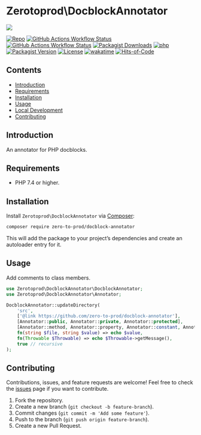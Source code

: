 # Zerotoprod\DocblockAnnotator

![](art/logo.png)

[![Repo](https://img.shields.io/badge/github-gray?logo=github)](https://github.com/zero-to-prod/docblock-annotator)
[![GitHub Actions Workflow Status](https://img.shields.io/github/actions/workflow/status/zero-to-prod/docblock-annotator/test.yml?label=test)](https://github.com/zero-to-prod/docblock-annotator/actions)
[![GitHub Actions Workflow Status](https://img.shields.io/github/actions/workflow/status/zero-to-prod/docblock-annotator/backwards_compatibility.yml?label=backwards_compatibility)](https://github.com/zero-to-prod/docblock-annotator/actions)
[![Packagist Downloads](https://img.shields.io/packagist/dt/zero-to-prod/docblock-annotator?color=blue)](https://packagist.org/packages/zero-to-prod/docblock-annotator/stats)
[![php](https://img.shields.io/packagist/php-v/zero-to-prod/docblock-annotator.svg?color=purple)](https://packagist.org/packages/zero-to-prod/docblock-annotator/stats)
[![Packagist Version](https://img.shields.io/packagist/v/zero-to-prod/docblock-annotator?color=f28d1a)](https://packagist.org/packages/zero-to-prod/docblock-annotator)
[![License](https://img.shields.io/packagist/l/zero-to-prod/docblock-annotator?color=pink)](https://github.com/zero-to-prod/docblock-annotator/blob/main/LICENSE.md)
[![wakatime](https://wakatime.com/badge/github/zero-to-prod/docblock-annotator.svg)](https://wakatime.com/badge/github/zero-to-prod/docblock-annotator)
[![Hits-of-Code](https://hitsofcode.com/github/zero-to-prod/docblock-annotator?branch=main)](https://hitsofcode.com/github/zero-to-prod/docblock-annotator/view?branch=main)

## Contents

- [Introduction](#introduction)
- [Requirements](#requirements)
- [Installation](#installation)
- [Usage](#usage)
- [Local Development](./LOCAL_DEVELOPMENT.md)
- [Contributing](#contributing)

## Introduction

An annotator for PHP docblocks.

## Requirements

- PHP 7.4 or higher.

## Installation

Install `Zerotoprod\DocblockAnnotator` via [Composer](https://getcomposer.org/):

```bash
composer require zero-to-prod/docblock-annotator
```

This will add the package to your project’s dependencies and create an autoloader entry for it.

## Usage

Add comments to class members.

```php
use Zerotoprod\DocblockAnnotator\DocblockAnnotator;
use Zerotoprod\DocblockAnnotator\Annotator;

DocblockAnnotator::updateDirectory(
    'src',
    ['@link https://github.com/zero-to-prod/docblock-annotator'],
    [Annotator::public, Annotator::private, Annotator::protected],
    [Annotator::method, Annotator::property, Annotator::constant, Annotator::enum, Annotator::enum_case],
    fn(string $file, string $value) => echo $value,
    fn(Throwable $Throwable) => echo $Throwable->getMessage(),
    true // recursive
);
```

## Contributing

Contributions, issues, and feature requests are welcome!
Feel free to check the [issues](https://github.com/zero-to-prod/docblock-annotator/issues) page if you want to contribute.

1. Fork the repository.
2. Create a new branch (`git checkout -b feature-branch`).
3. Commit changes (`git commit -m 'Add some feature'`).
4. Push to the branch (`git push origin feature-branch`).
5. Create a new Pull Request.
